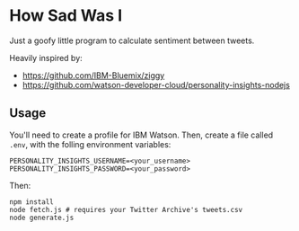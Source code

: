 # How Sad Was I

Just a goofy little program to calculate sentiment between tweets.

Heavily inspired by:

* https://github.com/IBM-Bluemix/ziggy
* https://github.com/watson-developer-cloud/personality-insights-nodejs

## Usage

You'll need to create a profile for IBM Watson. Then, create a file called `.env`, with the folling environment variables:

```
PERSONALITY_INSIGHTS_USERNAME=<your_username>
PERSONALITY_INSIGHTS_PASSWORD=<your_password>
```

Then:

```
npm install
node fetch.js # requires your Twitter Archive's tweets.csv
node generate.js

```
